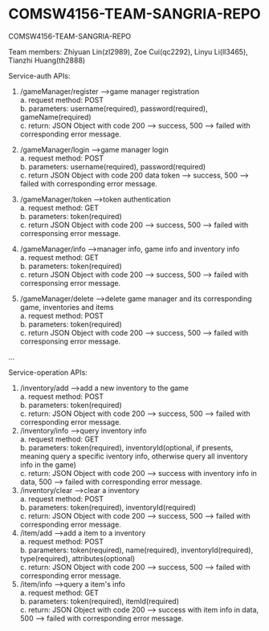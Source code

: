 # COMSW4156-TEAM-SANGRIA-REPO
COMSW4156-TEAM-SANGRIA-REPO

Team members: Zhiyuan Lin(zl2989), Zoe Cui(qc2292), Linyu Li(ll3465), Tianzhi Huang(th2888)

Service-auth APIs:

1. /gameManager/register	-->game manager registration  
	a. request method: POST  
	b. parameters: username(required), password(required), gameName(required)  
	c. return: JSON Object with code 200 --> success, 500 --> failed with corresponding error message.  

2. /gameManager/login		-->game manager login  
	a. request method: POST  
	b. parameters: username(required), password(required)  
	c. return JSON Object with code 200 data token --> success, 500 --> failed with corresponding error message.  

3. /gameManager/token		-->token authentication  
	a. request method: GET  
	b. parameters: token(required)  
	c. return JSON Object with code 200 --> success, 500 --> failed with corresponsing error message.  
	
4. /gameManager/info -->manager info, game info and inventory info  
	a. request method: GET  
	b. parameters: token(required)  
	c. return JSON Object with code 200 --> success, 500 --> failed with corresponsing error message.
	
5. /gameManager/delete -->delete game manager and its corresponding game, inventories and items  
	a. request method: POST  
	b. parameters: token(required)  
	c. return JSON Object with code 200 --> success, 500 --> failed with corresponsing error message.

...

Service-operation APIs:

1. /inventory/add	-->add a new inventory to the game  
	a. request method: POST  
	b. parameters: token(required)  
	c. return: JSON Object with code 200 --> success, 500 --> failed with corresponding error message.   
2. /inventory/info	-->query inventory info  
	a. request method: GET  
	b. parameters: token(required), inventoryId(optional, if presents, meaning query a specific iventory info, otherwise query all inventory info in the game)  
	c. return: JSON Object with code 200 --> success with inventory info in data, 500 --> failed with corresponding error message. 
3. /inventory/clear	-->clear a inventory  
	a. request method: POST   
	b. parameters: token(required), inventoryId(required)  
	c. return: JSON Object with code 200 --> success, 500 --> failed with corresponding error message.   
4. /item/add	-->add a item to a inventory  
	a. request method: POST   
	b. parameters: token(required), name(required), inventoryId(required), type(required), attributes(optional)  
	c. return: JSON Object with code 200 --> success, 500 --> failed with corresponding error message.   
5. /item/info	-->query a item's info  
	a. request method: GET   
	b. parameters: token(required), itemId(required)  
	c. return: JSON Object with code 200 --> success with item info in data, 500 --> failed with corresponding error message.   
